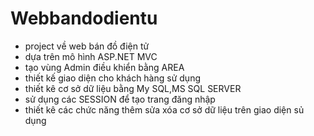 # Webbandodientu
- project về web bán đồ điện tử 
- dựa trên mô hình ASP.NET MVC
- tạo vùng Admin điều khiển bằng AREA
- thiết kế giao diện cho khách hàng sử dụng
- thiết kê cơ sở dữ liệu bằng My SQL,MS SQL SERVER
- sử dụng các SESSION để tạo trang đăng nhập
- thiết kê các chức năng thêm sửa xóa cơ sở dữ liệu trên giao diện sủ dụng
